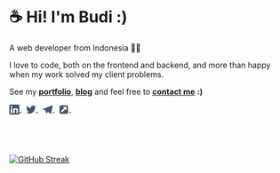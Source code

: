 # ☕ Hi! I'm Budi :)

A web developer from Indonesia 👨‍💻

I love to code, both on the frontend and backend, and more than happy when my work solved my client problems.

See my <ins>**[portfolio](https://budidev.com/dev/ "budi's dev/project")**</ins>,
<ins>**[blog](https://budidev.com/posts/ "budi's blog")**</ins> and feel free to <ins>**[contact me](https://budidev.com/about/#contact "budi's contact")**</ins> **:)**

<a href="https://linkedin.com/in/budimanfajarf" target="_blank" title="linkedin">
    <img align="center" src="/icons/linkedin.svg" alt="linkedin" height="18"/>
</a> &nbsp;
<a href="https://twitter.com/budimanfajarf" target="_blank" title="twitter">
    <img align="center" src="/icons/twitter.svg" alt="linkedin" height="18"/>
</a> &nbsp;
<a href="https://t.me/budimanfajarf" target="_blank" title="telegram">
    <img align="center" src="/icons/telegram.svg" alt="web" height="18"/>
</a> &nbsp;
<a href="https://budidev.com" target="_blank" title="website">
    <img align="center" src="/icons/external-link.svg" alt="web" height="18"/>
</a> &nbsp;

## ‎

[![GitHub Streak](https://github-readme-streak-stats.herokuapp.com/?user=budimanfajarf&theme=nord)](https://github.com/DenverCoder1/github-readme-streak-stats)

<!--
### Hi there 👋

**budimanfajarf/budimanfajarf** is a ✨ _special_ ✨ repository because its `README.md` (this file) appears on your GitHub profile.

Here are some ideas to get you started:

- 🔭 I’m currently working on ...
- 🌱 I’m currently learning ...
- 👯 I’m looking to collaborate on ...
- 🤔 I’m looking for help with ...
- 💬 Ask me about ...
- 📫 How to reach me: ...
- 😄 Pronouns: ...
- ⚡ Fun fact: ...
-->
